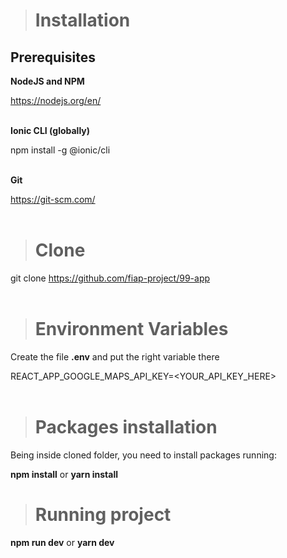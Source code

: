 > # Installation

## Prerequisites

<strong>NodeJS and NPM</strong>

https://nodejs.org/en/ <br /><br />

<strong>Ionic CLI (globally)</strong>

npm install -g @ionic/cli <br /><br />

<strong>Git</strong>

https://git-scm.com/ <br /><br />

> # Clone

git clone https://github.com/fiap-project/99-app <br /><br />

> # Environment Variables

Create the file <strong>.env</strong> and put the right variable there

REACT_APP_GOOGLE_MAPS_API_KEY=<YOUR_API_KEY_HERE> <br /><br />

> # Packages installation

Being inside cloned folder, you need to install packages running:

<strong>npm install</strong> or <strong>yarn install</strong>

> # Running project

<strong>npm run dev</strong> or <strong>yarn dev</strong>
